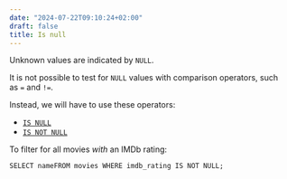 ```yaml
---
date: "2024-07-22T09:10:24+02:00"
draft: false
title: Is null
---
```


Unknown values are indicated by `NULL`.

It is not possible to test for `NULL` values with comparison operators,
such as `=` and `!=`.

Instead, we will have to use these operators:

-   [`IS NULL`](https://www.codecademy.com/resources/docs/sql/operators/is-null?page_ref:%20catalog)
-   [`IS NOT NULL`](https://www.codecademy.com/resources/docs/sql/operators/is-not-null?page_ref:%20catalog)

To filter for all movies *with* an IMDb rating:

    SELECT nameFROM movies WHERE imdb_rating IS NOT NULL;
